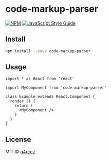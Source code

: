 # code-markup-parser

> 

[![NPM](https://img.shields.io/npm/v/code-markup-parser.svg)](https://www.npmjs.com/package/code-markup-parser) [![JavaScript Style Guide](https://img.shields.io/badge/code_style-standard-brightgreen.svg)](https://standardjs.com)

## Install

```bash
npm install --save code-markup-parser
```

## Usage

```tsx
import * as React from 'react'

import MyComponent from 'code-markup-parser'

class Example extends React.Component {
  render () {
    return (
      <MyComponent />
    )
  }
}
```

## License

MIT © [g4rcez](https://github.com/g4rcez)

